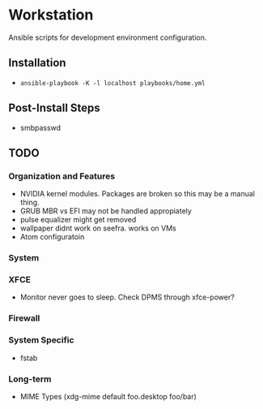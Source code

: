 Workstation
===========

Ansible scripts for development environment configuration.

## Installation
* ``ansible-playbook -K -l localhost playbooks/home.yml``

## Post-Install Steps
* smbpasswd

## TODO
### Organization and Features
* NVIDIA kernel modules. Packages are broken so this may be a manual thing.
* GRUB MBR vs EFI may not be handled appropiately
* pulse equalizer might get removed
* wallpaper didnt work on seefra. works on VMs
* Atom configuratoin

### System

### XFCE
* Monitor never goes to sleep. Check DPMS through xfce-power?

### Firewall

### System Specific
* fstab

### Long-term
* MIME Types (xdg-mime default foo.desktop foo/bar)
